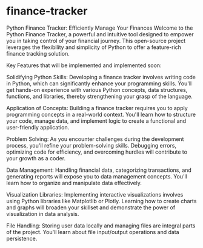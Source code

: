 # finance-tracker
Python Finance Tracker: Efficiently Manage Your Finances  Welcome to the Python Finance Tracker, a powerful and intuitive tool designed to empower you in taking control of your financial journey. This open-source project leverages the flexibility and simplicity of Python to offer a feature-rich finance tracking solution.

Key Features that will be implemented and implemented soon:

Solidifying Python Skills: Developing a finance tracker involves writing code in Python, which can significantly enhance your programming skills. You'll get hands-on experience with various Python concepts, data structures, functions, and libraries, thereby strengthening your grasp of the language.

Application of Concepts: Building a finance tracker requires you to apply programming concepts in a real-world context. You'll learn how to structure your code, manage data, and implement logic to create a functional and user-friendly application.

Problem Solving: As you encounter challenges during the development process, you'll refine your problem-solving skills. Debugging errors, optimizing code for efficiency, and overcoming hurdles will contribute to your growth as a coder.

Data Management: Handling financial data, categorizing transactions, and generating reports will expose you to data management concepts. You'll learn how to organize and manipulate data effectively.

Visualization Libraries: Implementing interactive visualizations involves using Python libraries like Matplotlib or Plotly. Learning how to create charts and graphs will broaden your skillset and demonstrate the power of visualization in data analysis.

File Handling: Storing user data locally and managing files are integral parts of the project. You'll learn about file input/output operations and data persistence.

